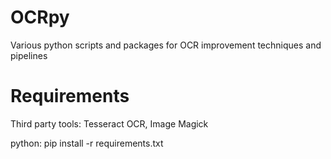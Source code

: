 # OCRpy
Various python scripts and packages for OCR improvement techniques and pipelines


# Requirements
Third party tools:
Tesseract OCR,
Image Magick

python:
pip install -r requirements.txt
